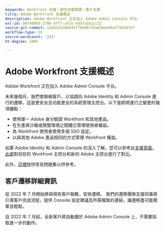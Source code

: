 ```yaml
---
keywords: Workfront 支援；提交支援票證；客戶支援
title: Adobe Workfront 支援概述
description: Adobe Workfront 正在加入 Adobe Admin Console 平台。
exl-id: 00740005-270b-4ff7-afcb-4d5fa161cc32
source-git-commit: 12a432e20b4447f05b617ba63b4e6baf7a54dfe7
workflow-type: ht
source-wordcount: '221'
ht-degree: 100%

---
```


# Adobe Workfront 支援概述

Adobe Workfront 正在加入 Adobe Admin Console 平台。

未來幾個月，我們會聯絡客戶，以協調向 Adobe Identity 和 Admin Console 進行的遷移，這是更安全且功能更全的系統管理主控台。以下是即將進行之變更的幾項優點：

* 使用單一 Adobe 身分驗證 Workfront 和其他產品。
* 在生產與沙箱或預覽環境之間獨立管理使用者權益。
* 為 Workfront 使用者使用多個 SSO 設定。
* 以與其他 Adobe 產品相同的方式管理 Workfront 權益。

如需 Adobe Identity 和 Admin Console 的深入了解，您可以參考此[支援頁面](https://helpx.adobe.com/tw/enterprise/admin-guide.html)。[此處](https://one.workfront.com/s/document-item?bundleId=the-new-workfront-experience&amp;topicId=Content%2FAdministration_and_Setup%2FGet_started-WF_administration%2Factions-in-admin-console.htm&amp;_LANG=enus)對目前的 Workfront 主控台和新的 Adobe 主控台進行了對比。 

<!--
New URL for July 27:
https://experienceleague.adobe.com/docs/workfront/using/administration-and-setup/get-started-administration/actions-in-admin-console.html?lang=zh-Hant
-->

此外，[這裡](faq.md)提供常見問題集以供參考。

## 客戶遷移詳細資訊

從 2022 年 7 月開始將與現有客戶聯繫，安排遷移。  我們的遷移團隊支援同事將引導客戶完成流程，提供 Console 設定建議及所需檔案的連結，讓遷移盡可能簡單且輕鬆。

自 2022 年 7 月起，全新客戶將自動置於 Adobe Admin Console 上，不需要採取進一步的動作。